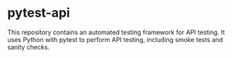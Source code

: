 # pytest-api
This repository contains an automated testing framework for API testing. It uses Python with pytest to perform API testing, including smoke tests and sanity checks.
